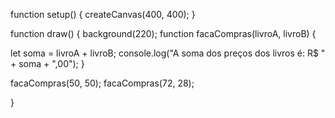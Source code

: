 function setup() {
  createCanvas(400, 400);
}

function draw() {
  background(220);
  function facaCompras(livroA, livroB) {

  let soma = livroA + livroB;
  console.log("A soma dos preços dos livros é: R$ " + soma + ",00");
}

facaCompras(50, 50);
facaCompras(72, 28); 

}
